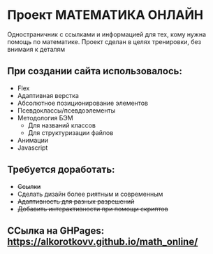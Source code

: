 # Проект МАТЕМАТИКА ОНЛАЙН
Одностраничник с ссылками и информацией для тех, кому нужна помощь по математике. Проект сделан в целях тренировки, без внимаия к деталям
## При создании сайта использовалось:
- Flex
- Адаптивная верстка
- Абсолютное позиционирование элементов
- Псевдоклассы/псевдоэлементы
- Методология БЭМ
  - Для названий классов
  - Для структуризации файлов
- Анимации
- Javascript
## Требуется доработать:
- ~~Ссылки~~
- Сделать дизайн более риятным и современным
- ~~Адаптивность для разных разрешений~~
- ~~Добавить интерактивности при помощи скриптов~~

## ССылка на GHPages: https://alkorotkovv.github.io/math_online/
